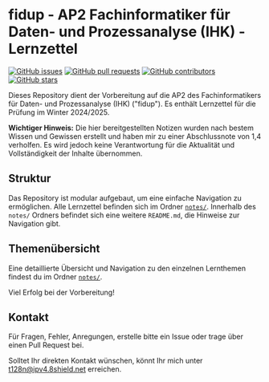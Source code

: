 # fidup - AP2 Fachinformatiker für Daten- und Prozessanalyse (IHK) - Lernzettel

[![GitHub issues](https://img.shields.io/github/issues/t128n/fidup)](https://github.com/t128n/fidup/issues) [![GitHub pull requests](https://img.shields.io/github/issues-pr/t128n/fidup)](https://github.com/t128n/fidup/pulls)  [![GitHub contributors](https://img.shields.io/github/contributors/t128n/fidup)](https://github.com/t128n/fidup/graphs/contributors) [![GitHub stars](https://img.shields.io/github/stars/t128n/fidup)](https://github.com/t128n/fidup/stargazers)

Dieses Repository dient der Vorbereitung auf die AP2 des Fachinformatikers für Daten- und Prozessanalyse (IHK) ("fidup"). Es enthält Lernzettel für die Prüfung im Winter 2024/2025.

**Wichtiger Hinweis:** Die hier bereitgestellten Notizen wurden nach bestem Wissen und Gewissen erstellt und haben mir zu einer Abschlussnote von 1,4 verholfen. Es wird jedoch keine Verantwortung für die Aktualität und Vollständigkeit der Inhalte übernommen.

## Struktur

Das Repository ist modular aufgebaut, um eine einfache Navigation zu ermöglichen. Alle Lernzettel befinden sich im Ordner [`notes/`](./notes/).
Innerhalb des `notes/` Ordners befindet sich eine weitere `README.md`, die Hinweise zur Navigation gibt.

## Themenübersicht

Eine detaillierte Übersicht und Navigation zu den einzelnen Lernthemen findest du im Ordner [`notes/`](./notes/).


Viel Erfolg bei der Vorbereitung! 

## Kontakt

Für Fragen, Fehler, Anregungen, erstelle bitte ein Issue oder trage über einen Pull Request bei.

Solltet Ihr direkten Kontakt wünschen, könnt Ihr mich unter [t128n@ipv4.8shield.net](mailto:t128n@ipv4.8shield.net) erreichen.